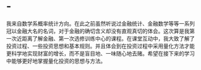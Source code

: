 # -
我来自数学系概率统计方向。在此之前虽然听说过金融统计、金融数学等等一系列冠以金融大名的名词，对于金融的确切含义却没有直观真切的体会。这次算是我第一次近距离了解金融、第一次选修训练中心的课程。在课堂互动中，我大致了解了投资过程、一些投资思想和基本规则。并且体会到在投资过程中采用量化方法才能更科学地实现财富的增长，而不是盲目地、一味随心地去赌。希望在接下来的学习中能够更好地掌握量化投资的思想与方法。
